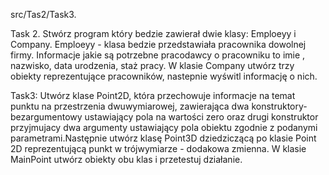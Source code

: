 

src/Tas2/Task3.

Task 2. Stwórz program który bedzie zawierał dwie klasy: Emploeyy i Company. Emploeyy - klasa bedzie przedstawiała pracownika dowolnej firmy. Informacje jakie są potrzebne pracodawcy o pracowniku to imie , nazwisko, data urodzenia, staż pracy. W klasie Company utwórz trzy obiekty reprezentujące pracowników, nastepnie wyświtl informację o nich.

Task3: Utwórz klase Point2D, która przechowuje informacje na temat punktu na przestrzenia dwuwymiarowej, zawierająca dwa konstruktory- bezargumentowy ustawiający pola na wartości zero oraz drugi konstruktor przyjmujacy dwa argumenty ustawiający pola obiektu zgodnie z podanymi parametrami.Następnie utwórz klasę Point3D dziedziczącą po klasie Point 2D reprezentującą punkt w trójwymiarze - dodakowa zmienna. W klasie MainPoint utwórz obiekty obu klas i przetestuj działanie.
